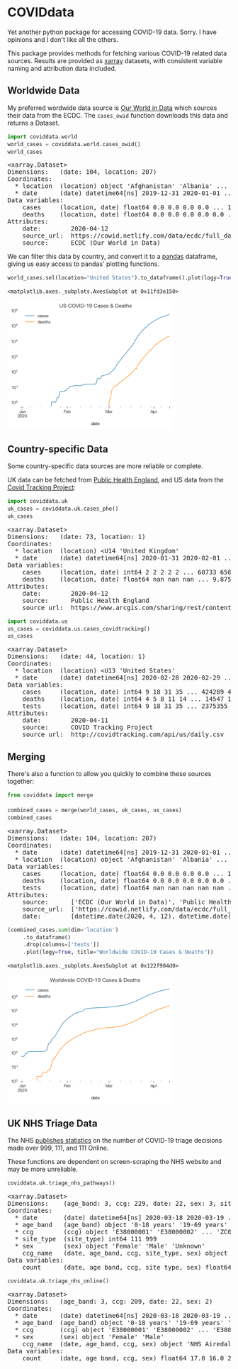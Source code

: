 # COVIDdata

Yet another python package for accessing COVID-19 data. Sorry. I have opinions and I don't like all the others.

This package provides methods for fetching various COVID-19 related data sources. Results are provided as [xarray](http://xarray.pydata.org/) datasets, with consistent variable naming and attribution data included.

## Worldwide Data

My preferred wordwide data source is [Our World in Data](https://ourworldindata.org/coronavirus-source-data) which sources their data from the ECDC. The `cases_owid` function downloads this data and returns a Dataset.


```python
import coviddata.world
world_cases = coviddata.world.cases_owid()
world_cases
```




<pre>&lt;xarray.Dataset&gt;
Dimensions:   (date: 104, location: 207)
Coordinates:
  * location  (location) object &#x27;Afghanistan&#x27; &#x27;Albania&#x27; ... &#x27;Zambia&#x27; &#x27;Zimbabwe&#x27;
  * date      (date) datetime64[ns] 2019-12-31 2020-01-01 ... 2020-04-12
Data variables:
    cases     (location, date) float64 0.0 0.0 0.0 0.0 ... 11.0 11.0 11.0 14.0
    deaths    (location, date) float64 0.0 0.0 0.0 0.0 0.0 ... 2.0 3.0 3.0 3.0
Attributes:
    date:        2020-04-12
    source_url:  https://cowid.netlify.com/data/ecdc/full_data.csv
    source:      ECDC (Our World in Data)</pre>



We can filter this data by country, and convert it to a [pandas](https://pandas.pydata.org/) dataframe, giving us easy access to pandas' plotting functions.


```python
world_cases.sel(location="United States").to_dataframe().plot(logy=True, title="US COVID-19 Cases & Deaths")
```




    <matplotlib.axes._subplots.AxesSubplot at 0x11fd3e150>




![png](README_files/README_3_1.png)


## Country-specific Data

Some country-specific data sources are more reliable or complete.

UK data can be fetched from [Public Health England](https://www.gov.uk/government/publications/covid-19-track-coronavirus-cases), and US data from the [Covid Tracking Project](https://covidtracking.com/):


```python
import coviddata.uk
uk_cases = coviddata.uk.cases_phe()
uk_cases
```




<pre>&lt;xarray.Dataset&gt;
Dimensions:   (date: 73, location: 1)
Coordinates:
  * location  (location) &lt;U14 &#x27;United Kingdom&#x27;
  * date      (date) datetime64[ns] 2020-01-31 2020-02-01 ... 2020-04-12
Data variables:
    cases     (location, date) int64 2 2 2 2 2 ... 60733 65077 70272 74895 79345
    deaths    (location, date) float64 nan nan nan ... 9.875e+03 1.061e+04
Attributes:
    date:        2020-04-12
    source:      Public Health England
    source_url:  https://www.arcgis.com/sharing/rest/content/items/e5fd11150d...</pre>




```python
import coviddata.us
us_cases = coviddata.us.cases_covidtracking()
us_cases
```




<pre>&lt;xarray.Dataset&gt;
Dimensions:   (date: 44, location: 1)
Coordinates:
  * location  (location) &lt;U13 &#x27;United States&#x27;
  * date      (date) datetime64[ns] 2020-02-28 2020-02-29 ... 2020-04-11
Data variables:
    cases     (location, date) int64 9 18 31 35 ... 424289 458635 493252 522843
    deaths    (location, date) int64 4 5 8 11 14 ... 14547 16424 18488 20355
    tests     (location, date) int64 9 18 31 35 ... 2375355 2529282 2665666
Attributes:
    date:        2020-04-11
    source:      COVID Tracking Project
    source_url:  http://covidtracking.com/api/us/daily.csv</pre>



## Merging

There's also a function to allow you quickly to combine these sources together:


```python
from coviddata import merge

combined_cases = merge(world_cases, uk_cases, us_cases)
combined_cases
```




<pre>&lt;xarray.Dataset&gt;
Dimensions:   (date: 104, location: 207)
Coordinates:
  * date      (date) datetime64[ns] 2019-12-31 2020-01-01 ... 2020-04-12
  * location  (location) object &#x27;Afghanistan&#x27; &#x27;Albania&#x27; ... &#x27;Zambia&#x27; &#x27;Zimbabwe&#x27;
Data variables:
    cases     (location, date) float64 0.0 0.0 0.0 0.0 ... 11.0 11.0 11.0 14.0
    deaths    (location, date) float64 0.0 0.0 0.0 0.0 0.0 ... 2.0 3.0 3.0 3.0
    tests     (location, date) float64 nan nan nan nan nan ... nan nan nan nan
Attributes:
    source:      [&#x27;ECDC (Our World in Data)&#x27;, &#x27;Public Health England&#x27;, &#x27;COVID...
    source_url:  [&#x27;https://cowid.netlify.com/data/ecdc/full_data.csv&#x27;, &#x27;https...
    date:        [datetime.date(2020, 4, 12), datetime.date(2020, 4, 12), dat...</pre>




```python
(combined_cases.sum(dim='location')
     .to_dataframe()
     .drop(columns=['tests'])
     .plot(logy=True, title="Worldwide COVID-19 Cases & Deaths"))
```




    <matplotlib.axes._subplots.AxesSubplot at 0x122f904d0>




![png](README_files/README_9_1.png)


## UK NHS Triage Data

The NHS [publishes statistics](https://digital.nhs.uk/data-and-information/publications/statistical/mi-potential-covid-19-symptoms-reported-through-nhs-pathways-and-111-online) on the number of COVID-19 triage decisions made over 999, 111, and 111 Online.

These functions are dependent on screen-scraping the NHS website and may be more unreliable.


```python
coviddata.uk.triage_nhs_pathways()
```




<pre>&lt;xarray.Dataset&gt;
Dimensions:    (age_band: 3, ccg: 229, date: 22, sex: 3, site_type: 2)
Coordinates:
  * date       (date) datetime64[ns] 2020-03-18 2020-03-19 ... 2020-04-08
  * age_band   (age_band) object &#x27;0-18 years&#x27; &#x27;19-69 years&#x27; &#x27;70-120 years&#x27;
  * ccg        (ccg) object &#x27;E38000001&#x27; &#x27;E38000002&#x27; ... &#x27;ZC030&#x27; &#x27;ZC040&#x27;
  * site_type  (site_type) int64 111 999
  * sex        (sex) object &#x27;Female&#x27; &#x27;Male&#x27; &#x27;Unknown&#x27;
    ccg_name   (date, age_band, ccg, site_type, sex) object &#x27;NHS Airedale, Wharfedale and Craven CCG&#x27; ... nan
Data variables:
    count      (date, age_band, ccg, site_type, sex) float64 8.0 6.0 ... nan nan</pre>




```python
coviddata.uk.triage_nhs_online()
```




<pre>&lt;xarray.Dataset&gt;
Dimensions:   (age_band: 3, ccg: 209, date: 22, sex: 2)
Coordinates:
  * date      (date) datetime64[ns] 2020-03-18 2020-03-19 ... 2020-04-08
  * age_band  (age_band) object &#x27;0-18 years&#x27; &#x27;19-69 years&#x27; &#x27;70+ years&#x27;
  * ccg       (ccg) object &#x27;E38000001&#x27; &#x27;E38000002&#x27; ... &#x27;E38000247&#x27; &#x27;E38000248&#x27;
  * sex       (sex) object &#x27;Female&#x27; &#x27;Male&#x27;
    ccg_name  (date, age_band, ccg, sex) object &#x27;NHS Airedale, Wharfedale and Craven CCG&#x27; ... &#x27;NHS West Sussex CCG&#x27;
Data variables:
    count     (date, age_band, ccg, sex) float64 17.0 16.0 27.0 ... 6.0 7.0 12.0</pre>


